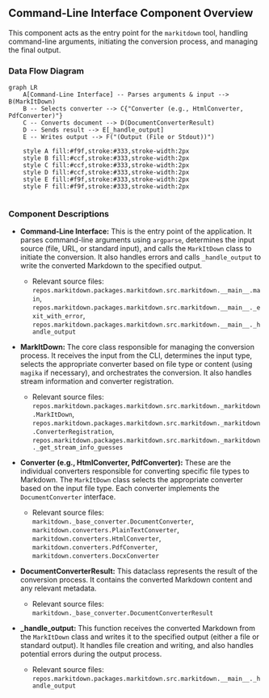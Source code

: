 ## Command-Line Interface Component Overview

This component acts as the entry point for the `markitdown` tool, handling command-line arguments, initiating the conversion process, and managing the final output.

### Data Flow Diagram

```mermaid
graph LR
    A[Command-Line Interface] -- Parses arguments & input --> B(MarkItDown) 
    B -- Selects converter --> C{"Converter (e.g., HtmlConverter, PdfConverter)"}
    C -- Converts document --> D(DocumentConverterResult)
    D -- Sends result --> E[_handle_output]
    E -- Writes output --> F("(Output (File or Stdout))")

    style A fill:#f9f,stroke:#333,stroke-width:2px
    style B fill:#ccf,stroke:#333,stroke-width:2px
    style C fill:#ccf,stroke:#333,stroke-width:2px
    style D fill:#ccf,stroke:#333,stroke-width:2px
    style E fill:#f9f,stroke:#333,stroke-width:2px
    style F fill:#f9f,stroke:#333,stroke-width:2px


```

### Component Descriptions

*   **Command-Line Interface:** This is the entry point of the application. It parses command-line arguments using `argparse`, determines the input source (file, URL, or standard input), and calls the `MarkItDown` class to initiate the conversion. It also handles errors and calls `_handle_output` to write the converted Markdown to the specified output.
    *   Relevant source files: `repos.markitdown.packages.markitdown.src.markitdown.__main__.main`, `repos.markitdown.packages.markitdown.src.markitdown.__main__._exit_with_error`, `repos.markitdown.packages.markitdown.src.markitdown.__main__._handle_output`

*   **MarkItDown:** The core class responsible for managing the conversion process. It receives the input from the CLI, determines the input type, selects the appropriate converter based on file type or content (using `magika` if necessary), and orchestrates the conversion. It also handles stream information and converter registration.
    *   Relevant source files: `repos.markitdown.packages.markitdown.src.markitdown._markitdown.MarkItDown`, `repos.markitdown.packages.markitdown.src.markitdown._markitdown.ConverterRegistration`, `repos.markitdown.packages.markitdown.src.markitdown._markitdown._get_stream_info_guesses`

*   **Converter (e.g., HtmlConverter, PdfConverter):** These are the individual converters responsible for converting specific file types to Markdown. The `MarkItDown` class selects the appropriate converter based on the input file type. Each converter implements the `DocumentConverter` interface.
    *   Relevant source files: `markitdown._base_converter.DocumentConverter`, `markitdown.converters.PlainTextConverter`, `markitdown.converters.HtmlConverter`, `markitdown.converters.PdfConverter`, `markitdown.converters.DocxConverter`

*   **DocumentConverterResult:** This dataclass represents the result of the conversion process. It contains the converted Markdown content and any relevant metadata.
    *   Relevant source files: `markitdown._base_converter.DocumentConverterResult`

*   **_handle_output:** This function receives the converted Markdown from the `MarkItDown` class and writes it to the specified output (either a file or standard output). It handles file creation and writing, and also handles potential errors during the output process.
    *   Relevant source files: `repos.markitdown.packages.markitdown.src.markitdown.__main__._handle_output`
